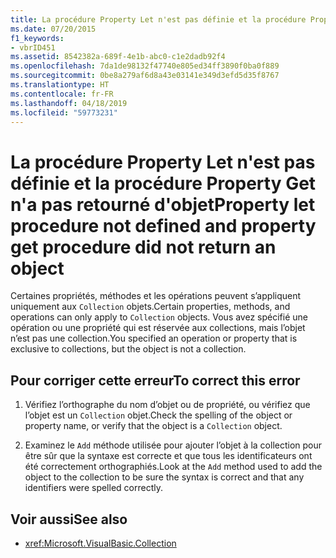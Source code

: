 ```yaml
---
title: La procédure Property Let n'est pas définie et la procédure Property Get n'a pas retourné d'objet
ms.date: 07/20/2015
f1_keywords:
- vbrID451
ms.assetid: 8542382a-689f-4e1b-abc0-c1e2dadb92f4
ms.openlocfilehash: 7da1de98132f47740e805ed34ff3890f0ba0f889
ms.sourcegitcommit: 0be8a279af6d8a43e03141e349d3efd5d35f8767
ms.translationtype: HT
ms.contentlocale: fr-FR
ms.lasthandoff: 04/18/2019
ms.locfileid: "59773231"
---
```

# <a name="property-let-procedure-not-defined-and-property-get-procedure-did-not-return-an-object"></a><span data-ttu-id="6bfec-102">La procédure Property Let n'est pas définie et la procédure Property Get n'a pas retourné d'objet</span><span class="sxs-lookup"><span data-stu-id="6bfec-102">Property let procedure not defined and property get procedure did not return an object</span></span>
<span data-ttu-id="6bfec-103">Certaines propriétés, méthodes et les opérations peuvent s’appliquent uniquement aux `Collection` objets.</span><span class="sxs-lookup"><span data-stu-id="6bfec-103">Certain properties, methods, and operations can only apply to `Collection` objects.</span></span> <span data-ttu-id="6bfec-104">Vous avez spécifié une opération ou une propriété qui est réservée aux collections, mais l’objet n’est pas une collection.</span><span class="sxs-lookup"><span data-stu-id="6bfec-104">You specified an operation or property that is exclusive to collections, but the object is not a collection.</span></span>  
  
## <a name="to-correct-this-error"></a><span data-ttu-id="6bfec-105">Pour corriger cette erreur</span><span class="sxs-lookup"><span data-stu-id="6bfec-105">To correct this error</span></span>  
  
1. <span data-ttu-id="6bfec-106">Vérifiez l’orthographe du nom d’objet ou de propriété, ou vérifiez que l’objet est un `Collection` objet.</span><span class="sxs-lookup"><span data-stu-id="6bfec-106">Check the spelling of the object or property name, or verify that the object is a `Collection` object.</span></span>  
  
2. <span data-ttu-id="6bfec-107">Examinez le `Add` méthode utilisée pour ajouter l’objet à la collection pour être sûr que la syntaxe est correcte et que tous les identificateurs ont été correctement orthographiés.</span><span class="sxs-lookup"><span data-stu-id="6bfec-107">Look at the `Add` method used to add the object to the collection to be sure the syntax is correct and that any identifiers were spelled correctly.</span></span>  
  
## <a name="see-also"></a><span data-ttu-id="6bfec-108">Voir aussi</span><span class="sxs-lookup"><span data-stu-id="6bfec-108">See also</span></span>

- <xref:Microsoft.VisualBasic.Collection>
